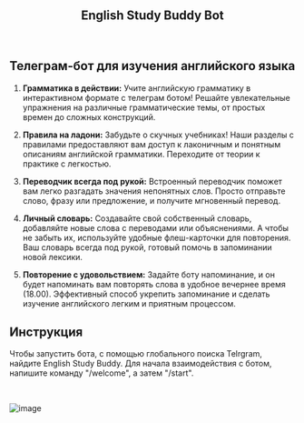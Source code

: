 <br>
<h2 align="center">English Study Buddy Bot</h2>
<br>

## Телеграм-бот для изучения английского языка
1. **Грамматика в действии:**
   Учите английскую грамматику в интерактивном формате с телеграм ботом! Решайте увлекательные упражнения на различные грамматические темы, от простых времен до сложных конструкций.

2. **Правила на ладони:**
   Забудьте о скучных учебниках! Наши разделы с правилами предоставляют вам доступ к лаконичным и понятным описаниям английской грамматики. Переходите от теории к практике с легкостью.

3. **Переводчик всегда под рукой:**
   Встроенный переводчик поможет вам легко разгадать значения непонятных слов. Просто отправьте слово, фразу или предложение, и получите мгновенный перевод. 

4. **Личный словарь:**
   Создавайте свой собственный словарь, добавляйте новые слова с переводами или объяснениями. А чтобы не забыть их, используйте удобные флеш-карточки для повторения. Ваш словарь всегда под рукой, готовый помочь в запоминании новой лексики.

5. **Повторение с удовольствием:**
   Задайте боту напоминание, и он будет напоминать вам повторять слова в удобное вечернее время (18.00). Эффективный способ укрепить запоминание и сделать изучение английского легким и приятным процессом.
   
## Инструкция
Чтобы запустить бота, с помощью глобального поиска Telrgram, найдите English Study Buddy. 
Для начала взаимодействия с ботом, напишите команду "/welcome", а затем "/start".

<br>


![image](https://media.discordapp.net/attachments/1184184659396001863/1186704320452898837/image.png?ex=65943785&is=6581c285&hm=0fe60ea77519f839a25c76c7e65dfeb39eac56f9086495189774a7a5195f4674&=&format=webp&quality=lossless&width=445&height=715)


